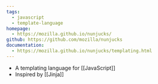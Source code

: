 ```yaml
---
tags:
  - javascript
  - template-language
homepage:
  - https://mozilla.github.io/nunjucks/
github: https://github.com/mozilla/nunjucks
documentation:
  - https://mozilla.github.io/nunjucks/templating.html
---
```

- A templating language for [[JavaScript]]
- Inspired by [[Jinja]]